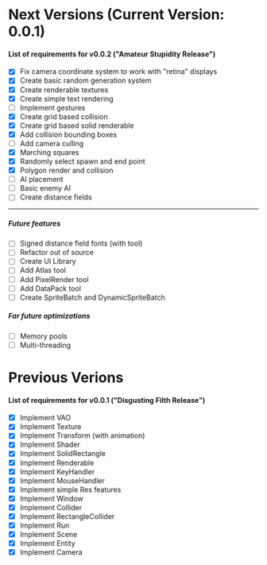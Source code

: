 # Next Versions (Current Version: 0.0.1)

#### List of requirements for v0.0.2 ("Amateur Stupidity Release")

- [X] Fix camera coordinate system to work with "retina" displays
- [X] Create basic random generation system
- [X] Create renderable textures
- [X] Create simple text rendering
- [ ] Implement gestures
- [X] Create grid based collision
- [X] Create grid based solid renderable
- [X] Add collision bounding boxes
- [ ] Add camera culling
- [X] Marching squares
- [X] Randomly select spawn and end point
- [X] Polygon render and collision
- [ ] AI placement
- [ ] Basic enemy AI
- [ ] Create distance fields

---

##### Future features

- [ ] Signed distance field fonts (with tool)
- [ ] Refactor out of source
- [ ] Create UI Library
- [ ] Add Atlas tool
- [ ] Add PixelRender tool
- [ ] Add DataPack tool
- [ ] Create SpriteBatch and DynamicSpriteBatch

##### Far future optimizations

- [ ] Memory pools
- [ ] Multi-threading

# Previous Verions

#### List of requirements for v0.0.1 ("Disgusting Filth Release")

- [X] Implement VAO
- [X] Implement Texture
- [X] Implement Transform (with animation)
- [X] Implement Shader
- [X] Implement SolidRectangle
- [X] Implement Renderable
- [X] Implement KeyHandler
- [X] Implement MouseHandler
- [X] Implement simple Res features
- [X] Implement Window
- [X] Implement Collider
- [X] Implement RectangleCollider
- [X] Implement Run
- [X] Implement Scene
- [X] Implement Entity
- [X] Implement Camera